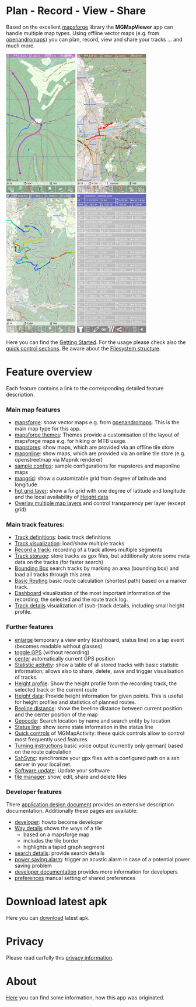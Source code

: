 # Plan - Record - View - Share
Based on the excellent [mapsforge](https://github.com/mapsforge/mapsforge) library the **MGMapViewer** app can handle multiple map types. 
Using offline vector maps (e.g. from [openandromaps](https://www.openandromaps.org/)) you can plan, record, view and share
your tracks ... and much more.

<img src="./Features/MainTrackFeatures/Routing/RT1.png" width="190" height="380"/>&nbsp;<img src="./Features/MainTrackFeatures/TrackRecord/RecordA.png" width="190" height="380" />&nbsp;<img src="./Features/MainTrackFeatures/TrackVisualization/gainLoss1.png" width="190" height="380"/>&nbsp;<img src="./Features/FurtherFeatures/Statistic/stat4.png" width="190"  height="380"/>


Here you can find the [Getting Started](./GettingStarted/GettingStarted.md).
For the usage please check also the [quick control sections](Features/FurtherFeatures/QuickControl/qcs_mgmapactivity.md).
Be aware about the [Filesystem structure](./GettingStarted/FileSystem.md).

# Feature overview

Each feature contains a link to the corresponding detailed feature description.
 
### Main map features
- [mapsforge](./Features/MainMapFeatures/Mapsforge/mapsforge.md): show vector maps e.g. from [openandromaps](https://www.openandromaps.org/). 
  This is the main map type for this app.
- [mapsforge themes](./Features/MainMapFeatures/MapsforgeThemes/mapsforgethemes.md): Themes provide a customisation of the layout of mapsforge maps e.g. for hiking or MTB usage. 
- [mapstores](./Features/MainMapFeatures/MapStore/mapstore.md): show maps, which are provided via an offline tile store
- [maponline](./Features/MainMapFeatures/MapOnline/maponline.md): show maps, which are provided via an online tile store (e.g. openstreetmap via Mapnik renderer)
- [sample configs](./Features/MainMapFeatures/SampleConfig/sampleconfigs.md): sample configurations for mapstores and maponline maps
- [mapgrid](./Features/MainMapFeatures/MapGrid/mapgrid.md): show a customizable grid from degree of latitude and longitude
- [hgt grid layer](./Features/MainMapFeatures/MapGrid/hgt.md): show a fix grid with one degree of latitude and longitude and the local availability of [Height data](./Features/FurtherFeatures/HeightData/heightdata.md)
- [Overlay multiple map layers](./Features/MainMapFeatures/MapMulti/multimap.md) and control transparency per layer (except grid)

### Main track features:
- [Track definitions](./Features/track.md): basic track definitions
- [Track visualization](./Features/MainTrackFeatures/TrackVisualization/trackvisu.md): load/show multiple tracks
- [Record a track](./Features/MainTrackFeatures/TrackRecord/trackrecord.md): recording of a track allows multiple segments
- [Track storage](./Features/MainTrackFeatures/TrackStorage/trackstorage.md):  store tracks as gpx files, but additionally store some meta data on the tracks (for faster search)
- [Bounding Box](./Features/MainTrackFeatures/BoundingBox/boundingbox.md) search tracks by marking an area (bounding box) and load all tracks through this area 
- [Basic Routing](./Features/MainTrackFeatures/Routing/routing.md) basic route calculation (shortest path) based on a marker track.
- [Dashboard](./Features/MainTrackFeatures/Dashboard/dashboard.md) visualization of the most important information of the recording, the selected and the route track log.
- [Track details](./Features/MainTrackFeatures/TrackDetails/trackdetails.md) visualization of (sub-)track details, including small height profile.

### Further features
- [enlarge](./Features/FurtherFeatures/Enlarge/enlarge.md) temporary a view entry (dashboard, status line) on a tap event (becomes readable without glasses)
- [toggle GPS](./Features/FurtherFeatures/GPS/gps.md) (without recording)
- [center](./Features/FurtherFeatures/Center/center.md) automatically current GPS position
- [Statistic activity](./Features/FurtherFeatures/Statistic/statistic.md): show a table of all stored tracks with basic statistic information; allows also
  to share, delete, save and trigger visualisation of tracks.
- [Height profile](./Features/FurtherFeatures/HeightProfile/hprof.md): Show the height profile form the recording track, the selected track or the current route 
- [Height data](./Features/FurtherFeatures/HeightData/heightdata.md): Provide height information for given points. This is useful for height profiles and statistics of planned routes.
- [Beeline distance](Features/FurtherFeatures/BeelineDistance/beeline.md): show the beeline distance between current position and the center position of the map
- [Geocode](./Features/FurtherFeatures/Geocode/geocode.md): Search location by name and search entity by location
- [Status line](Features/FurtherFeatures/Statusline/status.md): show some state information in the status line
- [Quick controls](Features/FurtherFeatures/QuickControl/qcs_mgmapactivity.md) of MGMapActivity: these quick controls allow to control most frequently used features
- [Turning instructions](./Features/FurtherFeatures/RoutingHints/hints.md) basic voice output (currently only german) based on the route calculation
- [SshSync](./Features/FurtherFeatures/SshSync/sshsync.md): synchronize your gpx files with a configured path on a ssh server in your local net.
- [Software update](./Features/FurtherFeatures/SoftwareUpdate/softwareUpdate.md): Update your software
- [file manager](./Features/FurtherFeatures/FileManager/filemanager.md): show, edit, share and delete files

### Developer features
There [application design document](./more/add.pdf) provides an extensive description documentation. Additionally these pages are available:
- [developer](./Features/DeveloperFeatures/Developer/developer.md): howto become developer
- [Way details](./Features/DeveloperFeatures/WayDetails/waydetails.md) shows the ways of a tile 
  - based on a mapsforge map 
  - includes the tile border
  - highlights a taped graph segment
- [search details](./Features/DeveloperFeatures/SearchDetails/searchdetails.md): provide search details
- [power saving alarm](./Features/DeveloperFeatures/PowerSavingAlarm/powersaving.md): trigger an acustic alarm in case of a potential power saving problem
- [developer documentation](./Features/DeveloperFeatures/DeveloperDocumentation/developer.md) provides more information for developers
- [preferences](./Features/DeveloperFeatures/preferences/preferences.md) manual setting of shared preferences

# Download latest apk
Here you can [download](./download.md) latest apk.

# Privacy
Please read carfully this [privacy information](./privacy.md).
# About  
[Here](./History.md) you can find some information, how this app was originated.

